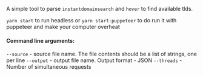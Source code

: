 A simple tool to parse ```instantdomainsearch``` and ```hover``` to find available tlds.

```yarn start``` to run headless or ```yarn start:puppeteer``` to do run it with puppeteer and make your computer overheat
  #### Command line arguments:
  ```--source``` - source file name. The file contents should be a list of strings, one per line
  ```--output``` - output file name. Output format - JSON
  ```--threads``` - Number of simultaneous requests